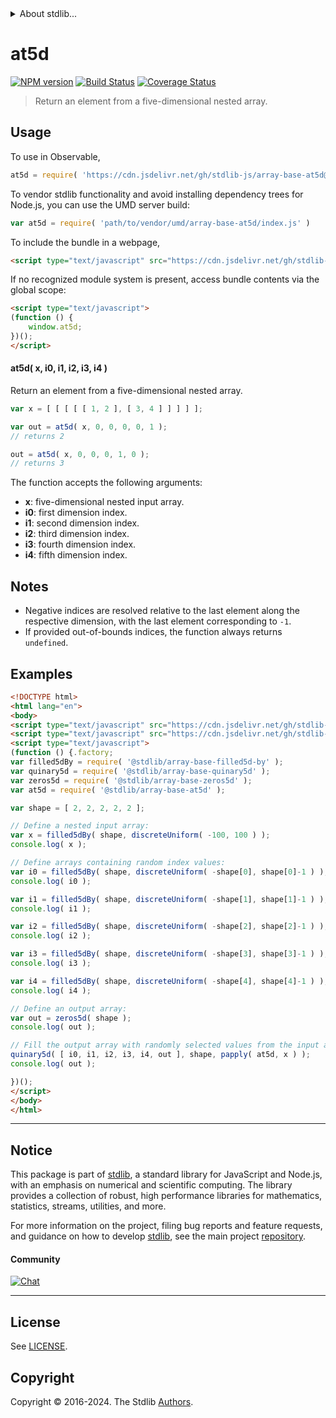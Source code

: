 <!--

@license Apache-2.0

Copyright (c) 2024 The Stdlib Authors.

Licensed under the Apache License, Version 2.0 (the "License");
you may not use this file except in compliance with the License.
You may obtain a copy of the License at

   http://www.apache.org/licenses/LICENSE-2.0

Unless required by applicable law or agreed to in writing, software
distributed under the License is distributed on an "AS IS" BASIS,
WITHOUT WARRANTIES OR CONDITIONS OF ANY KIND, either express or implied.
See the License for the specific language governing permissions and
limitations under the License.

-->


<details>
  <summary>
    About stdlib...
  </summary>
  <p>We believe in a future in which the web is a preferred environment for numerical computation. To help realize this future, we've built stdlib. stdlib is a standard library, with an emphasis on numerical and scientific computation, written in JavaScript (and C) for execution in browsers and in Node.js.</p>
  <p>The library is fully decomposable, being architected in such a way that you can swap out and mix and match APIs and functionality to cater to your exact preferences and use cases.</p>
  <p>When you use stdlib, you can be absolutely certain that you are using the most thorough, rigorous, well-written, studied, documented, tested, measured, and high-quality code out there.</p>
  <p>To join us in bringing numerical computing to the web, get started by checking us out on <a href="https://github.com/stdlib-js/stdlib">GitHub</a>, and please consider <a href="https://opencollective.com/stdlib">financially supporting stdlib</a>. We greatly appreciate your continued support!</p>
</details>

# at5d

[![NPM version][npm-image]][npm-url] [![Build Status][test-image]][test-url] [![Coverage Status][coverage-image]][coverage-url] <!-- [![dependencies][dependencies-image]][dependencies-url] -->

> Return an element from a five-dimensional nested array.

<!-- Section to include introductory text. Make sure to keep an empty line after the intro `section` element and another before the `/section` close. -->

<section class="intro">

</section>

<!-- /.intro -->

<!-- Package usage documentation. -->



<section class="usage">

## Usage

To use in Observable,

```javascript
at5d = require( 'https://cdn.jsdelivr.net/gh/stdlib-js/array-base-at5d@umd/browser.js' )
```

To vendor stdlib functionality and avoid installing dependency trees for Node.js, you can use the UMD server build:

```javascript
var at5d = require( 'path/to/vendor/umd/array-base-at5d/index.js' )
```

To include the bundle in a webpage,

```html
<script type="text/javascript" src="https://cdn.jsdelivr.net/gh/stdlib-js/array-base-at5d@umd/browser.js"></script>
```

If no recognized module system is present, access bundle contents via the global scope:

```html
<script type="text/javascript">
(function () {
    window.at5d;
})();
</script>
```

#### at5d( x, i0, i1, i2, i3, i4 )

Return an element from a five-dimensional nested array.

```javascript
var x = [ [ [ [ [ 1, 2 ], [ 3, 4 ] ] ] ] ];

var out = at5d( x, 0, 0, 0, 0, 1 );
// returns 2

out = at5d( x, 0, 0, 0, 1, 0 );
// returns 3
```

The function accepts the following arguments:

-   **x**: five-dimensional nested input array.
-   **i0**: first dimension index.
-   **i1**: second dimension index.
-   **i2**: third dimension index.
-   **i3**: fourth dimension index.
-   **i4**: fifth dimension index.

</section>

<!-- /.usage -->

<!-- Package usage notes. Make sure to keep an empty line after the `section` element and another before the `/section` close. -->

<section class="notes">

## Notes

-   Negative indices are resolved relative to the last element along the respective dimension, with the last element corresponding to `-1`.
-   If provided out-of-bounds indices, the function always returns `undefined`.

</section>

<!-- /.notes -->

<!-- Package usage examples. -->

<section class="examples">

## Examples

<!-- eslint no-undef: "error" -->

```html
<!DOCTYPE html>
<html lang="en">
<body>
<script type="text/javascript" src="https://cdn.jsdelivr.net/gh/stdlib-js/utils-papply@umd/browser.js"></script>
<script type="text/javascript" src="https://cdn.jsdelivr.net/gh/stdlib-js/random-base-discrete-uniform@umd/browser.js"></script>
<script type="text/javascript">
(function () {.factory;
var filled5dBy = require( '@stdlib/array-base-filled5d-by' );
var quinary5d = require( '@stdlib/array-base-quinary5d' );
var zeros5d = require( '@stdlib/array-base-zeros5d' );
var at5d = require( '@stdlib/array-base-at5d' );

var shape = [ 2, 2, 2, 2, 2 ];

// Define a nested input array:
var x = filled5dBy( shape, discreteUniform( -100, 100 ) );
console.log( x );

// Define arrays containing random index values:
var i0 = filled5dBy( shape, discreteUniform( -shape[0], shape[0]-1 ) );
console.log( i0 );

var i1 = filled5dBy( shape, discreteUniform( -shape[1], shape[1]-1 ) );
console.log( i1 );

var i2 = filled5dBy( shape, discreteUniform( -shape[2], shape[2]-1 ) );
console.log( i2 );

var i3 = filled5dBy( shape, discreteUniform( -shape[3], shape[3]-1 ) );
console.log( i3 );

var i4 = filled5dBy( shape, discreteUniform( -shape[4], shape[4]-1 ) );
console.log( i4 );

// Define an output array:
var out = zeros5d( shape );
console.log( out );

// Fill the output array with randomly selected values from the input array:
quinary5d( [ i0, i1, i2, i3, i4, out ], shape, papply( at5d, x ) );
console.log( out );

})();
</script>
</body>
</html>
```

</section>

<!-- /.examples -->

<!-- Section to include cited references. If references are included, add a horizontal rule *before* the section. Make sure to keep an empty line after the `section` element and another before the `/section` close. -->

<section class="references">

</section>

<!-- /.references -->

<!-- Section for related `stdlib` packages. Do not manually edit this section, as it is automatically populated. -->

<section class="related">

</section>

<!-- /.related -->

<!-- Section for all links. Make sure to keep an empty line after the `section` element and another before the `/section` close. -->


<section class="main-repo" >

* * *

## Notice

This package is part of [stdlib][stdlib], a standard library for JavaScript and Node.js, with an emphasis on numerical and scientific computing. The library provides a collection of robust, high performance libraries for mathematics, statistics, streams, utilities, and more.

For more information on the project, filing bug reports and feature requests, and guidance on how to develop [stdlib][stdlib], see the main project [repository][stdlib].

#### Community

[![Chat][chat-image]][chat-url]

---

## License

See [LICENSE][stdlib-license].


## Copyright

Copyright &copy; 2016-2024. The Stdlib [Authors][stdlib-authors].

</section>

<!-- /.stdlib -->

<!-- Section for all links. Make sure to keep an empty line after the `section` element and another before the `/section` close. -->

<section class="links">

[npm-image]: http://img.shields.io/npm/v/@stdlib/array-base-at5d.svg
[npm-url]: https://npmjs.org/package/@stdlib/array-base-at5d

[test-image]: https://github.com/stdlib-js/array-base-at5d/actions/workflows/test.yml/badge.svg?branch=main
[test-url]: https://github.com/stdlib-js/array-base-at5d/actions/workflows/test.yml?query=branch:main

[coverage-image]: https://img.shields.io/codecov/c/github/stdlib-js/array-base-at5d/main.svg
[coverage-url]: https://codecov.io/github/stdlib-js/array-base-at5d?branch=main

<!--

[dependencies-image]: https://img.shields.io/david/stdlib-js/array-base-at5d.svg
[dependencies-url]: https://david-dm.org/stdlib-js/array-base-at5d/main

-->

[chat-image]: https://img.shields.io/gitter/room/stdlib-js/stdlib.svg
[chat-url]: https://app.gitter.im/#/room/#stdlib-js_stdlib:gitter.im

[stdlib]: https://github.com/stdlib-js/stdlib

[stdlib-authors]: https://github.com/stdlib-js/stdlib/graphs/contributors

[umd]: https://github.com/umdjs/umd
[es-module]: https://developer.mozilla.org/en-US/docs/Web/JavaScript/Guide/Modules

[deno-url]: https://github.com/stdlib-js/array-base-at5d/tree/deno
[umd-url]: https://github.com/stdlib-js/array-base-at5d/tree/umd
[esm-url]: https://github.com/stdlib-js/array-base-at5d/tree/esm
[branches-url]: https://github.com/stdlib-js/array-base-at5d/blob/main/branches.md

[stdlib-license]: https://raw.githubusercontent.com/stdlib-js/array-base-at5d/main/LICENSE

</section>

<!-- /.links -->
